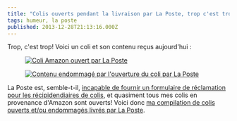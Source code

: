 ```yaml
---
title: "Colis ouverts pendant la livraison par La Poste, trop c'est trop!"
tags: humeur, la poste
published: 2013-12-28T21:13:16.000Z
---
```


Trop, c'est trop! Voici un coli et son contenu reçus aujourd'hui&nbsp;:

<div class="yui3-g">
<div class="yui3-u-1-2">
<figure class="object-center">
    <a href="/images/coli-amazon-ouvert-par-la-poste_28122013.jpg"><img src="/images/330x/coli-amazon-ouvert-par-la-poste_28122013.jpg" alt="Coli Amazon ouvert par La Poste"></a>
</figure>
</div><div class="yui3-u-1-2">
<figure class="object-center">
    <a href="/images/contenu-coli-endommage-apres-ouverture-par-la-poste.jpg"><img src="/images/330x/contenu-coli-endommage-apres-ouverture-par-la-poste.jpg" alt="Contenu endommagé par l'ouverture du coli par La Poste"></a>
</figure>
</div></div>

La Poste est, semble-t-il, [incapable de fournir un formulaire de réclamation
pour les récipidendiaires de colis](https://twitter.com/lisalaposte/status/411152145925541888), et quasiment tous mes colis en provenance d'Amazon sont ouverts! Voici donc [ma compilation de colis ouverts
et/ou endommagés livrés par La Poste](/page/colis-ouverts-endommages-la-poste).
